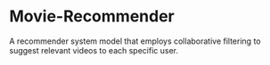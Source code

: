 # Movie-Recommender
A recommender system model that employs collaborative filtering to suggest relevant videos to each specific user. 
